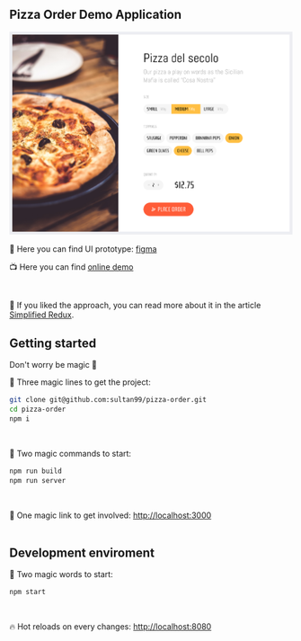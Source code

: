 ## Pizza Order Demo Application
<img src="./ui-screen-shot.png"/>

🍭 Here you can find UI prototype: [figma](https://www.figma.com/file/Q1ZdtQ99iiRosAt92XntjEOf/%F0%9F%8D%95-Pizza-Order?node-id=0%3A1)

📺 Here you can find [online demo](https://codesandbox.io/p/devbox/github/sultan99/pizza-order/tree/master/)

<br/>

📖 If you liked the approach, you can read more about it in the article [Simplified Redux](https://dev.to/sultan99/simplified-redux-fp).

## Getting started
Don't worry be magic 🧙‍

🧙‍ Three magic lines to get the project:
```sh
git clone git@github.com:sultan99/pizza-order.git
cd pizza-order
npm i
```
<br/>

🧙‍ Two magic commands to start:
```sh
npm run build
npm run server
```
<br/>

🔗 One magic link to get involved: [http://localhost:3000](http://localhost:3000/)
<br/>
<br/>

## Development enviroment
🧙‍ Two magic words to start:
```sh
npm start
```
<br/>

🔥 Hot reloads on every changes: [http://localhost:8080](http://localhost:8080/)
<br/>
